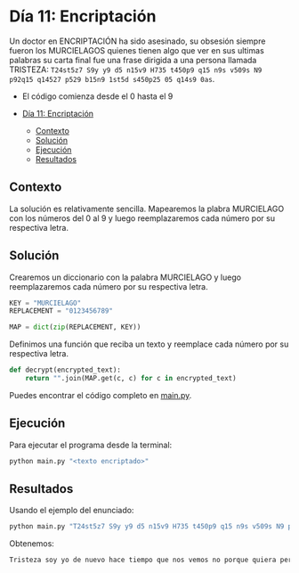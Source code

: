 # Día 11: Encriptación

Un doctor en ENCRIPTACIÓN ha sido asesinado, su obsesión siempre fueron los MURCIELAGOS quienes tienen algo que ver en sus ultimas palabras su carta final fue una frase dirigida a una persona llamada TRISTEZA: `T24st5z7 S9y y9 d5 n15v9 H735 t450p9 q15 n9s v509s N9 p92q15 q14527 p529 b15n9 1st5d s450p25 05 q14s9 0as`.

- El código comienza desde el 0 hasta el 9

- [Día 11: Encriptación](#día-11-encriptación)
  - [Contexto](#contexto)
  - [Solución](#solución)
  - [Ejecución](#ejecución)
  - [Resultados](#resultados)

## Contexto

La solución es relativamente sencilla. Mapearemos la plabra MURCIELAGO con los números del 0 al 9 y luego reemplazaremos cada número por su respectiva letra.

## Solución

Crearemos un diccionario con la palabra MURCIELAGO y luego reemplazaremos cada número por su respectiva letra.

```python
KEY = "MURCIELAGO"
REPLACEMENT = "0123456789"

MAP = dict(zip(REPLACEMENT, KEY))
```

Definimos una función que reciba un texto y reemplace cada número por su respectiva letra.

```python
def decrypt(encrypted_text):
    return "".join(MAP.get(c, c) for c in encrypted_text)
```

Puedes encontrar el código completo en [main.py](main.py).

## Ejecución

Para ejecutar el programa desde la terminal:

```bash
python main.py "<texto encriptado>"
```

## Resultados

Usando el ejemplo del enunciado:

```bash
python main.py "T24st5z7 S9y y9 d5 n15v9 H735 t450p9 q15 n9s v509s N9 p92q15 q14527 p529 b15n9 1st5d s450p25 05 q14s9 0as"
```

Obtenemos:

```bash
Tristeza soy yo de nuevo hace tiempo que nos vemos no porque quiera pero bueno usted siempre me quiso mas
```
